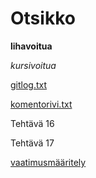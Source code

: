 # Otsikko

**lihavoitua**

_kursivoitua_

[gitlog.txt](laskarit/viikko1/gitlog.txt)

[komentorivi.txt](laskarit/viikko1/komentorivi.txt)

Tehtävä 16

Tehtävä 17

[vaatimusmääritely](dokumentaatio/vaatimusmaarittely.md)
